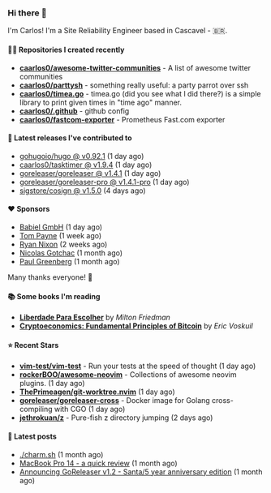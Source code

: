 ### Hi there 👋

I'm Carlos! I'm a Site Reliability Engineer based in Cascavel - 🇧🇷.

#### 👨‍💻 Repositories I created recently
- **[caarlos0/awesome-twitter-communities](https://github.com/caarlos0/awesome-twitter-communities)** - A list of awesome twitter communities
- **[caarlos0/parttysh](https://github.com/caarlos0/parttysh)** - something really useful: a party parrot over ssh
- **[caarlos0/timea.go](https://github.com/caarlos0/timea.go)** - timea.go (did you see what I did there?) is a simple library to print given times in &#34;time ago&#34; manner.
- **[caarlos0/.github](https://github.com/caarlos0/.github)** - github config
- **[caarlos0/fastcom-exporter](https://github.com/caarlos0/fastcom-exporter)** - Prometheus Fast.com exporter

#### 🚀 Latest releases I've contributed to


- [gohugoio/hugo @ v0.92.1](https://github.com/gohugoio/hugo/releases/tag/v0.92.1) (1 day ago)
- [caarlos0/tasktimer @ v1.9.4](https://github.com/caarlos0/tasktimer/releases/tag/v1.9.4) (1 day ago)
- [goreleaser/goreleaser @ v1.4.1](https://github.com/goreleaser/goreleaser/releases/tag/v1.4.1) (1 day ago)
- [goreleaser/goreleaser-pro @ v1.4.1-pro](https://github.com/goreleaser/goreleaser-pro/releases/tag/v1.4.1-pro) (1 day ago)
- [sigstore/cosign @ v1.5.0](https://github.com/sigstore/cosign/releases/tag/v1.5.0) (4 days ago)

#### ❤️ Sponsors
- [Babiel GmbH](https://github.com/babiel) (1 day ago)
- [Tom Payne](https://github.com/twpayne) (1 week ago)
- [Ryan Nixon](https://github.com/taiidani) (2 weeks ago)
- [Nicolas Gotchac](https://github.com/ngotchac) (1 month ago)
- [Paul Greenberg](https://github.com/greenpau) (1 month ago)

Many thanks everyone! 🙏

#### 📚 Some books I'm reading
- **[Liberdade Para Escolher](https://www.goodreads.com/book/show/17238591-liberdade-para-escolher)** by _Milton Friedman_
- **[Cryptoeconomics: Fundamental Principles of Bitcoin](https://www.goodreads.com/book/show/56919322-cryptoeconomics)** by _Eric Voskuil_

#### ⭐ Recent Stars


- **[vim-test/vim-test](https://github.com/vim-test/vim-test)** - Run your tests at the speed of thought (1 day ago)
- **[rockerBOO/awesome-neovim](https://github.com/rockerBOO/awesome-neovim)** - Collections of awesome neovim plugins. (1 day ago)
- **[ThePrimeagen/git-worktree.nvim](https://github.com/ThePrimeagen/git-worktree.nvim)** (1 day ago)
- **[goreleaser/goreleaser-cross](https://github.com/goreleaser/goreleaser-cross)** - Docker image for Golang cross-compiling with CGO (1 day ago)
- **[jethrokuan/z](https://github.com/jethrokuan/z)** - Pure-fish z directory jumping (2 days ago)

#### 📄 Latest posts
- [./charm.sh](https://carlosbecker.com/posts/charm/) (1 month ago)
- [MacBook Pro 14 - a quick review](https://carlosbecker.com/posts/macbook-pro-14/) (1 month ago)
- [Announcing GoReleaser v1.2 - Santa/5 year anniversary edition](https://carlosbecker.com/posts/goreleaser-v1.2/) (1 month ago)
